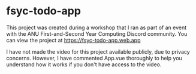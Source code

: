 # fsyc-todo-app

This project was created during a workshop that I ran as part of an event with the ANU First-and-Second Year Computing Discord community.
You can view the project at https://fsyc-todo-app.web.app

I have not made the video for this project available publicly, due to privacy concerns.
However, I have commented App.vue thoroughly to help you understand how it works if you don't have access to the video.
